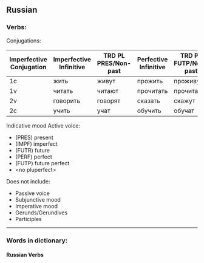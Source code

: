 <!---Elizabeth Yam ey92-->
## Russian
### Verbs:

Conjugations:

| Imperfective<br>Conjugation | Imperfective<br>Infinitive | TRD PL PRES/Non-past | Perfective<br>Infinitive | TRD PL FUTP/Non-past | Perfective Conjugation |
| ----------- | ---------- | ----------- | ----------- | ------ | --------- |
| 1c  | жить     | живут   | прожить   | проживут  | 1c |
| 1v  | читать   | читают  | прочитать | прочитают | 1v |
| 2v  | говорить | говорят | сказать   | скажут    | 1c |
| 2c  | учить    | учат    | обучить   | обучат    | 2c |

Indicative mood Active voice:
- (PRES) present
- (IMPF) imperfect
- (FUTR) future
- (PERF) perfect
- (FUTP) future perfect
- \<no pluperfect\>

Does not include:
- Passive voice
- Subjunctive mood
- Imperative mood
- Gerunds/Gerundives
- Participles

---
### Words in dictionary:

#### Russian Verbs
